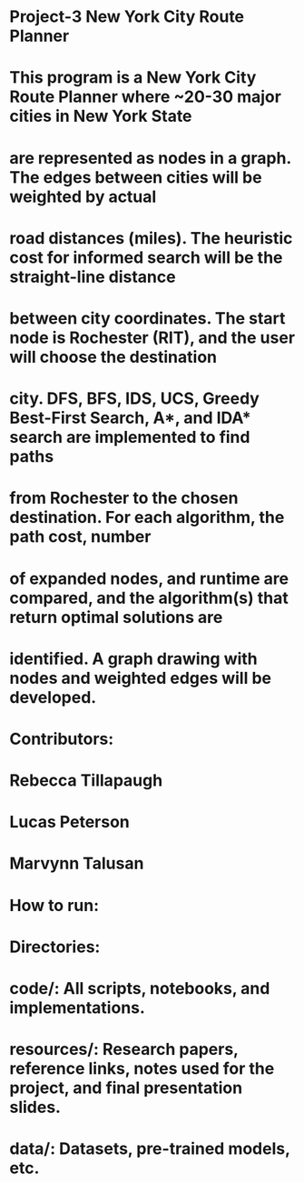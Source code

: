 # Project-3   New York City Route Planner

# This program is a New York City Route Planner where ~20-30 major cities in New York State
# are represented as nodes in a graph. The edges between cities will be weighted by actual
# road distances (miles). The heuristic cost for informed search will be the straight-line distance
# between city coordinates. The start node is Rochester (RIT), and the user will choose the destination 
# city. DFS, BFS, IDS, UCS, Greedy Best-First Search, A*, and IDA* search are implemented to find paths
# from Rochester to the chosen destination. For each algorithm, the path cost, number
# of expanded nodes, and runtime are compared, and the algorithm(s) that return optimal solutions are
# identified. A graph drawing with nodes and weighted edges will be developed.

# Contributors:
#   Rebecca Tillapaugh
#   Lucas Peterson
#   Marvynn Talusan

# How to run: 

# Directories:
#   code/: All scripts, notebooks, and implementations.
#   resources/: Research papers, reference links, notes used for the project, and final presentation slides.
#   data/: Datasets, pre-trained models, etc.